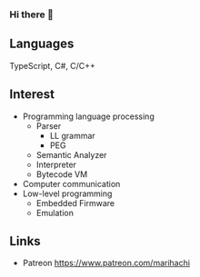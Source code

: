 ### Hi there :wave:

## Languages
TypeScript, C#, C/C++

## Interest
- Programming language processing
  - Parser
    - LL grammar
    - PEG
  - Semantic Analyzer
  - Interpreter
  - Bytecode VM
- Computer communication
- Low-level programming
  - Embedded Firmware
  - Emulation

## Links
- Patreon https://www.patreon.com/marihachi

<!--
**marihachi/marihachi** is a ✨ _special_ ✨ repository because its `README.md` (this file) appears on your GitHub profile.

Here are some ideas to get you started:

- 🔭 I’m currently working on ...
- 🌱 I’m currently learning ...
- 👯 I’m looking to collaborate on ...
- 🤔 I’m looking for help with ...
- 💬 Ask me about ...
- 📫 How to reach me: ...
- 😄 Pronouns: ...
- ⚡ Fun fact: ...
-->
